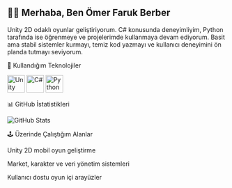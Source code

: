 ## 🧑‍💻 Merhaba, Ben Ömer Faruk Berber

Unity 2D odaklı oyunlar geliştiriyorum.
C# konusunda deneyimliyim, Python tarafında ise öğrenmeye ve projelerimde kullanmaya devam ediyorum.
Basit ama stabil sistemler kurmayı, temiz kod yazmayı ve kullanıcı deneyimini ön planda tutmayı seviyorum.

🔧 Kullandığım Teknolojiler
<p align="left"> <img src="https://cdn.jsdelivr.net/gh/devicons/devicon/icons/unity/unity-original.svg" width="40" height="40" alt="Unity"/> <img src="https://cdn.jsdelivr.net/gh/devicons/devicon/icons/csharp/csharp-original.svg" width="40" height="40" alt="C#"/> <img src="https://cdn.jsdelivr.net/gh/devicons/devicon/icons/python/python-original.svg" width="40" height="40" alt="Python"/> </p>
📊 GitHub İstatistikleri
<p align="left"> <img src="https://github-readme-stats.vercel.app/api?username=Deo-C&show_icons=true&theme=transparent&hide_border=true" alt="GitHub Stats" /> </p>

🕹️ Üzerinde Çalıştığım Alanlar

Unity 2D mobil oyun geliştirme

Market, karakter ve veri yönetim sistemleri

Kullanıcı dostu oyun içi arayüzler

<!--
**Deo-C/Deo-C** is a ✨ _special_ ✨ repository because its `README.md` (this file) appears on your GitHub profile.

Here are some ideas to get you started:

- 🔭 I’m currently working on ...
- 🌱 I’m currently learning ...
- 👯 I’m looking to collaborate on ...
- 🤔 I’m looking for help with ...
- 💬 Ask me about ...
- 📫 How to reach me: ...
- 😄 Pronouns: ...
- ⚡ Fun fact: ...
-->
